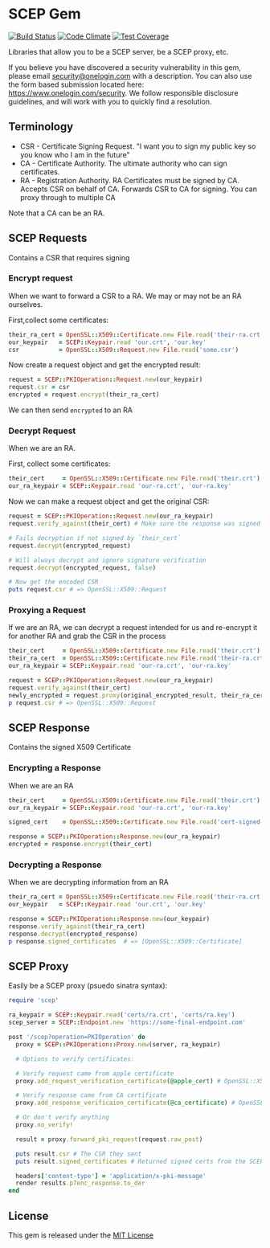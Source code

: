 SCEP Gem
========
[![Build Status](https://travis-ci.org/onelogin/scep-gem.svg?branch=master)](https://travis-ci.org/onelogin/scep-gem) [![Code Climate](https://codeclimate.com/github/onelogin/scep-gem/badges/gpa.svg)](https://codeclimate.com/github/onelogin/scep-gem)  [![Test Coverage](https://codeclimate.com/github/onelogin/scep-gem/badges/coverage.svg)](https://codeclimate.com/github/onelogin/scep-gem/coverage)

Libraries that allow you to be a SCEP server, be a SCEP proxy, etc.

If you believe you have discovered a security vulnerability in this gem, please email security@onelogin.com with a description. You can also use the form based submission located here: https://www.onelogin.com/security. We follow responsible disclosure guidelines, and will work with you to quickly find a resolution.

## Terminology

* CSR - Certificate Signing Request. "I want you to sign my public key so you know who I am in the future"
* CA - Certificate Authority. The ultimate authority who can sign certificates.
* RA - Registration Authority. RA Certificates must be signed by CA. Accepts CSR on behalf of CA.
  Forwards CSR to CA for signing. You can proxy through to multiple CA

Note that a CA can be an RA.


## SCEP Requests
Contains a CSR that requires signing

### Encrypt request
When we want to forward a CSR to a RA. We may or may not be an RA ourselves.

First,collect some certificates:

```ruby
their_ra_cert = OpenSSL::X509::Certificate.new File.read('their-ra.crt')
our_keypair   = SCEP::Keypair.read 'our.crt', 'our.key'
csr           = OpenSSL::X509::Request.new File.read('some.csr')
```

Now create a request object and get the encrypted result:

```ruby
request = SCEP::PKIOperation::Request.new(our_keypair)
request.csr = csr
encrypted = request.encrypt(their_ra_cert)
```

We can then send `encrypted` to an RA

### Decrypt Request
When we are an RA.

First, collect some certificates:

```ruby
their_cert     = OpenSSL::X509::Certificate.new File.read('their.crt')
our_ra_keypair = SCEP::Keypair.read 'our-ra.crt', 'our-ra.key'
```

Now we can make a request object and get the original CSR:

```ruby
request = SCEP::PKIOperation::Request.new(our_ra_keypair)
request.verify_against(their_cert) # Make sure the response was signed by someone we trust

# Fails decryption if not signed by `their_cert`
request.decrypt(encrypted_request)

# Will always decrypt and ignore signature verification
request.decrypt(encrypted_request, false)

# Now get the encoded CSR
puts request.csr # => OpenSSL::X509::Request
```

### Proxying a Request
If we are an RA, we can decrypt a request intended for us and re-encrypt it for another RA
and grab the CSR in the process


```ruby
their_cert     = OpenSSL::X509::Certificate.new File.read('their.crt')
their_ra_cert  = OpenSSL::X509::Certificate.new File.read('their-ra.crt')
our_ra_keypair = SCEP::Keypair.read 'our-ra.crt', 'our-ra.key'

request = SCEP::PKIOperation::Request.new(our_ra_keypair)
request.verify_against(their_cert)
newly_encrypted = request.proxy(original_encrypted_result, their_ra_cert)
p request.csr # => OpenSSL::X509::Request
```

## SCEP Response
Contains the signed X509 Certificate

### Encrypting a Response
When we are an RA

```ruby
their_cert     = OpenSSL::X509::Certificate.new File.read('their.crt')
our_ra_keypair = SCEP::Keypair.read 'our-ra.crt', 'our-ra.key'

signed_cert    = OpenSSL::X509::Certificate.new File.read('cert-signed-by-ca.crt')

response = SCEP::PKIOperation::Response.new(our_ra_keypair)
encrypted = response.encrypt(their_cert)
```

### Decrypting a Response
When we are decrypting information from an RA

```ruby
their_ra_cert = OpenSSL::X509::Certificate.new File.read('their-ra.crt')
our_keypair   = SCEP::Keypair.read 'our.crt', 'our.key'

response = SCEP::PKIOperation::Response.new(our_keypair)
response.verify_against(their_ra_cert)
response.decrypt(encrypted_response)
p response.signed_certificates  # => [OpenSSL::X509::Certificate]
```

## SCEP Proxy

Easily be a SCEP proxy (psuedo sinatra syntax):

```ruby
require 'scep'

ra_keypair = SCEP::Keypair.read('certs/ra.crt', 'certs/ra.key')
scep_server = SCEP::Endpoint.new 'https://some-final-endpoint.com'

post '/scep?operation=PKIOperation' do
  proxy = SCEP::PKIOperation::Proxy.new(server, ra_keypair)

  # Options to verify certificates:

  # Verify request came from apple certificate
  proxy.add_request_verification_certificate(@apple_cert) # OpenSSL::X509::Certificate

  # Verify response came from CA certificate
  proxy.add_response_verificaion_certificate(@ca_certificate) # OpenSSL::X509::Certificate

  # Or don't verify anything
  proxy.no_verify!

  result = proxy.forward_pki_request(request.raw_post)

  puts result.csr # The CSR they sent
  puts result.signed_certificates # Returned signed certs from the SCEP server

  headers['content-type'] = 'application/x-pki-message'
  render results.p7enc_response.to_der
end
```

## License
This gem is released under the [MIT License](http://opensource.org/licenses/MIT)
